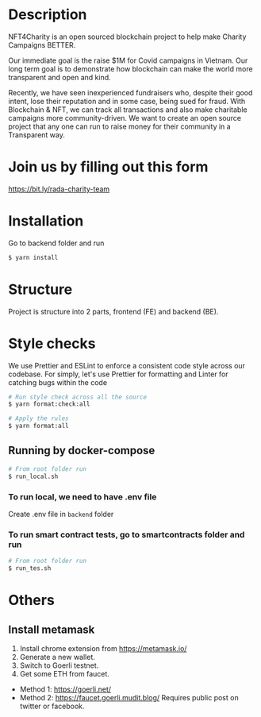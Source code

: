 # Description

NFT4Charity is an open sourced blockchain project to help make Charity Campaigns BETTER.

Our immediate goal is the raise $1M for Covid campaigns in Vietnam. Our long term goal is to demonstrate how blockchain can make the world more transparent and open and kind.

Recently, we have seen inexperienced fundraisers who, despite their good intent, lose their reputation and in some case, being sued for fraud. With Blockchain & NFT, we can track all transactions and also make charitable campaigns more community-driven. We want to create an open source project that any one can run to raise money for their community in a Transparent way.

# Join us by filling out this form

https://bit.ly/rada-charity-team

# Installation

Go to backend folder and run

```bash
$ yarn install
```

# Structure

Project is structure into 2 parts, frontend (FE) and backend (BE).

# Style checks

We use Prettier and ESLint to enforce a consistent code style across our codebase. For simply, let's use Prettier for formatting and Linter for catching bugs within the code

```bash
# Run style check across all the source
$ yarn format:check:all

# Apply the rules
$ yarn format:all
```

## Running by docker-compose

```bash
# From root folder run
$ run_local.sh
```

### To run local, we need to have .env file

Create .env file in `backend` folder

### To run smart contract tests, go to smartcontracts folder and run

```sh
# From root folder run
$ run_tes.sh
```

# Others

## Install metamask

1. Install chrome extension from https://metamask.io/
2. Generate a new wallet.
3. Switch to Goerli testnet.
4. Get some ETH from faucet.

- Method 1: https://goerli.net/
- Method 2: https://faucet.goerli.mudit.blog/ Requires public post on twitter or facebook.
